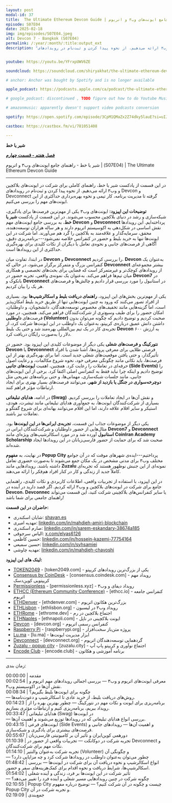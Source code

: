 ```yaml
---
layout: post
modal-id: 37
title:  The Ultimate Ethereum Devcon Guide | راهنمای جامع ایونت‌های وب۳ و اتریوم | (S07E04)
episode: S07E04
date: 2025-02-18
img: img/episodes/S07E04.jpeg
alt: Devcon 7 - Bangkok (S07E04)
permalink: /:year/:month/:title:output_ext
description: "در این قسمت از پادکست شیر یا خط، راهنمای کاملی برای شرکت در ایونت‌های بلاکچین و وب۳ ارائه می‌دهیم. از نحوه پیدا کردن و ثبت‌نام در رویدادهای Devcon و Devconnect گرفته تا مدیریت برنامه، کار تیمی و نحوه بهره‌برداری حداکثری از این ایونت‌های مهم را بررسی می‌کنیم." 


youtube: https://youtu.be/YFrxpUWV6ZE

soundcloud: https://soundcloud.com/shiryakhat/the-ultimate-ethereum-devcon-guide-s07e04

# anchor: Anchor was bought by Spotify and is no longer available

apple_podcast: https://podcasts.apple.com/ca/podcast/the-ultimate-ethereum-devcon-guide-%D8%B1%D8%A7%D9%87%D9%86%D9%85%D8%A7%DB%8C-%D8%AC%D8%A7%D9%85%D8%B9-%D8%A7%DB%8C%D9%88%D9%86%D8%AA/id1221206951?i=1000694162056 

# google_podcast: discontinued , TODO figure out how to do Youtube Music

# amazonmusic: apparently doesn't support video podcasts conversion 

spotify: https://open.spotify.com/episode/3CpM1QMaZx2Z74dky5lauE?si=uIJdDjsgQJWa1rvn1GfFIQ

castbox: https://castbox.fm/vi/781051408

---
```



**شیر یا خط**

**[فصل هفتم - قسمت چهارم](https://shiryakhat.net/2025/02/devcon7.html)**

شیر یا خط - راهنمای جامع ایونت‌های وب۳ و اتریوم | (S07E04) | The Ultimate Ethereum Devcon Guide


-------------------------------------------------------

در این قسمت از پادکست شیر یا خط، راهنمای کاملی برای شرکت در ایونت‌های بلاکچین و وب۳ ارائه می‌دهیم. از نحوه پیدا کردن و ثبت‌نام در رویدادهای Devcon و Devconnect گرفته تا مدیریت برنامه، کار تیمی و نحوه بهره‌برداری حداکثری از این ایونت‌های مهم را بررسی می‌کنیم.

**توضیحات این اپیزود:**
ایونت‌های وب۳ یکی از مهم‌ترین فرصت‌ها برای یادگیری، شبکه‌سازی و رشد در دنیای بلاکچین محسوب می‌شوند. در این قسمت از پادکست **شیر یا خط**، به بررسی جامع ایونت‌های مهم **Devcon** و **Devconnect** پرداخته‌ایم. این رویدادها نقش اساسی در شکل‌دهی به اکوسیستم اتریوم دارند و هر ساله هزاران توسعه‌دهنده، محقق، سرمایه‌گذار و علاقه‌مند به بلاکچین را گرد هم می‌آورند. اما شرکت در این ایونت‌ها تنها به خرید بلیط و حضور در کنفرانس خلاصه نمی‌شود---برنامه‌ریزی دقیق، آگاهی از فرصت‌های جانبی و نحوه‌ی تعامل با دیگران از نکات کلیدی برای بهره‌گیری حداکثری از این رویدادها است.

در ابتدا، تفاوت میان **Devcon** و **Devconnect** را بررسی کردیم. **Devcon** به‌عنوان یک کنفرانس بزرگ و متمرکز برگزار می‌شود، در حالی که **Devconnect** بیشتر مجموعه‌ای از رویدادهای کوچک‌تر و غیرمتمرکز است که فضایی برای بحث‌های تخصصی و همکاری میان تیم‌ها فراهم می‌کند. به‌عنوان یک نمونه‌ی واقعی، تجربه حضور در **Devcon7** در بانکوک و **Devconnect** در استانبول را مورد بررسی قرار دادیم و چالش‌ها و فرصت‌های هر یک را بیان کردیم.

یکی از مهم‌ترین بخش‌های این اپیزود، **راهنمای دریافت بلیط و اسکالرشیپ‌ها** بود. بسیاری از افراد تصور می‌کنند که ورود به چنین ایونت‌هایی تنها از طریق خرید بلیط امکان‌پذیر است، اما گزینه‌هایی مانند تخفیف‌های مخصوص توسعه‌دهندگان، دانشجویان، و داوطلبان، امکان حضور را برای طیف وسیع‌تری از شرکت‌کنندگان فراهم می‌کند. همچنین، در مورد فرصت‌های **داوطلبی (Volunteer)** صحبت کردیم و توضیح دادیم که چگونه می‌توان بدون داشتن دانش عمیق درباره‌ی کریپتو، به‌عنوان یک داوطلب در این ایونت‌ها شرکت کرد، از تجربه‌ی کار در یک تیم بین‌المللی بهره‌مند شد و حتی یک بلیط **Devcon** به ارزش ۶۰۰ دلار را به‌صورت رایگان دریافت کرد.

**نتورکینگ و فرصت‌های شغلی** یکی دیگر از موضوعات کلیدی این اپیزود بود. حضور در **Devcon** یا **Devconnect** فرصتی طلایی برای معرفی پروژه‌ها، آشنا شدن با افراد تأثیرگذار، و حتی یافتن موقعیت‌های شغلی جدید است. اما برای بهره‌گیری بهتر از این فرصت‌ها، باید نکاتی مانند چگونگی معرفی خود، نحوه شروع مکالمات، و رعایت اصول حرفه‌ای در تعاملات را رعایت کرد. همچنین، اهمیت **ایونت‌های جانبی (Side Events)** را توضیح دادیم و اینکه چرا نباید فقط به کنفرانس اصلی اکتفا کرد. برخی از این ایونت‌های جانبی، مانند جلسات شبکه‌سازی، مهمانی‌ها، و حتی برنامه‌های تفریحی مثل **دوچرخه‌سواری در جنگل یا بازدید از شهر**، می‌توانند فرصت‌های بسیار بهتری برای ایجاد ارتباطات مؤثر فراهم کنند.

در ادامه، **هدایای تبلیغاتی (Swag)** و نقش آن‌ها در ایجاد تعاملات را بررسی کردیم. بسیاری از شرکت‌کنندگان ایونت‌ها، به جمع‌آوری هدایای تبلیغاتی مانند تیشرت، هودی، استیکر و سایر اقلام علاقه دارند، اما این اقلام می‌توانند بهانه‌ای برای شروع گفتگو و تعاملات نیز باشند.

یکی دیگر از موضوعات جذاب این قسمت، **تجربه‌ی ایرانی‌ها در این ایونت‌ها** بود. مثال‌هایی از حضور داوطلبان و شرکت‌کنندگان ایرانی در **Devcon7** و **Devconnect استانبول** آورده شد و در مورد اسکالرشیپ‌های ویژه‌ای مانند **CoinIran Academy Scholarship** صحبت شد که برای حمایت از حضور فارسی‌زبانان در این رویدادها ایجاد شده‌اند.

در نهایت، به **مفهوم Popup City** پرداختیم---ایده‌ی شهرهای موقت که در آن جوامع مختلف وب۳ برای مدتی مشخص در یک مکان جمع می‌شوند تا به‌صورت حضوری تعامل داشته باشند. رویدادهایی مانند **Zuzalu** نمونه‌ای از این جنبش نوظهور هستند که تجربه‌ای کاملاً جدید از زندگی و کار در کنار افراد هم‌فکر را ارائه می‌دهند.

در این اپیزود، با استفاده از تجربیات واقعی، اطلاعات کاربردی و نکات کلیدی، راهنمایی جامع برای شرکت در ایونت‌های بلاکچین و وب۳ ارائه کردیم. اگر قصد دارید در آینده در **Devcon**، **Devconnec** یا سایر کنفرانس‌های بلاکچینی شرکت کنید، این قسمت می‌تواند راهنمای جامعی برای شما باشد!

**حاضران در این قسمت:**

* شایان اسکندری: [shayan.es](https://shayan.es)  
* مهدیه امیری: [linkedin.com/in/mahdieh-amiri-blockchain](https://www.linkedin.com/in/mahdieh-amiri-blockchain/)  
* صارم اسکندری: [linkedin.com/in/sarem-eskandary-38674a185](https://www.linkedin.com/in/sarem-eskandary-38674a185/)  
* الیاس سرجوقی: [x.com/elyas6126](https://x.com/elyas6126)  
* حسین کاظمی: [linkedin.com/in/hossein-kazemi-77754164](https://www.linkedin.com/in/hossein-kazemi-77754164)
* حسین سمیعی: [linkedin.com/in/syhsamiei](https://www.linkedin.com/in/syhsamiei)
* مهدیه چاوشی: [linkedin.com/in/mahdieh-chavoshi](https://linkedin.com/in/mahdieh-chavoshi)


**لینک های این اپیزود:**

* [TOKEN2049](https://www.token2049.com) - [token2049.com] - یکی از بزرگ‌ترین رویدادهای کریپتو
* [Consensus by CoinDesk](https://consensus.coindesk.com) - [consensus.coindesk.com] - رویداد مهم کریپتویی کوین‌دسک
* [Permissionless](https://permissionless.xyz) - [permissionless.xyz] - رویداد دیفای و وب۳
* [ETHCC (Ethereum Community Conference)](https://ethcc.io) - [ethcc.io] - کنفرانس جامعه اتریوم
* [ETHDenver](https://ethdenver.com) - [ethdenver.com] - بزرگ‌ترین هکاتون اتریوم
* [ETHLisbon](https://ethlisbon.org) - [ethlisbon.org] - رویداد وب۳ در لیسبون
* [ETHRome](https://ethrome.dev) - [ethrome.dev] - اجتماع بلاکچین در رم
* [ETHNaples](https://ethnapoli.com) - [ethnapoli.com] - ایونت بلاکچینی در ناپل
* [Devcon](https://devcon.org) - [devcon.org] - کنفرانس رسمی اتریوم
* [Raspberry Pi](https://www.raspberrypi.org) - [raspberrypi.org] - پروژه متن‌باز سخت‌افزار
* [Lu.ma](https://lu.ma) - [lu.ma] - ابزار مدیریت ایونت‌ها
* [Devconnect](https://devconnect.org) - [devconnect.org] - گردهمایی توسعه‌دهندگان اتریوم
* [Zuzalu - popup city](https://zuzalu.city) - [zuzalu.city] - اجتماع نوآوری و کریپتو پاپ آپ 
* [Encode Club](https://www.encode.club) - [encode.club] - برنامه آموزشی و هکاتون

-----------------------------------------------------------------------
زمان بندی:

00:00:00 | مقدمه   
00:02:54 | معرفی ایونت‌های اتریوم و وب۳  — بررسی اجمالی رویدادهای مهم اتریوم و نقش آن‌ها در اکوسیستم وب۳.   
00:08:34 | چگونه برای ایونت‌ها بلیط بگیریم؟   
— روش‌های دریافت بلیط، از خرید عادی تا اسکالرشیپ و دعوت‌نامه‌ها.   
00:14:23 | برنامه‌ریزی برای ایونت و نکات مهم در نتورکینگ  — چطور بهترین بهره را از رویداد ببریم، برنامه‌ریزی کنیم و ارتباطات مؤثری بسازیم.   
00:33:47 | هدایای تبلیغاتی (Swag) در ایونت‌ها   
— بررسی انواع هدایای تبلیغاتی که در رویدادها توزیع می‌شوند و اهمیت آن‌ها.   
00:43:15 | ایونت‌های فرعی (Side Events) و اهمیت آن‌ها  — رویدادهای جانبی و فرصت‌های بیشتری برای یادگیری و شبکه‌سازی.   
00:55:67 | دورهمی کوین‌ایران و تأثیر آن بر کامیونیتی فارسی‌زبان   
01:10:39 | تجربه شرکت در دوکانکت  — تجربیات واقعی از حضور در Devconnect و نکات مهم برای شرکت‌کنندگان.   
01:14:10 | تجربه شرکت به‌عنوان والنتیر (Volunteer) و چگونگی آن   
— چطور می‌توان به‌عنوان داوطلب در رویدادها شرکت کرد و چه مزایایی دارد؟   
01:48:42 | انواع اسکالرشیپ و نحوه دریافت آن برای شرکت در ایونت‌ها  — بررسی اسکالرشیپ‌ها، شرایط دریافت و نحوه اقدام برای کمک‌هزینه‌های سفر و حضور.   
01:54:02 | تأثیر شرکت در این ایونت‌ها بر فرد، زندگی و آینده شغلی   
— چگونه شرکت در چنین رویدادهایی مسیر شغلی و آینده فرد را تغییر می‌دهد؟   
02:10:55 | Popup City چیست و چگونه در آن شرکت کنیم؟  — توضیح درباره مفهوم Popup City و تجربه شرکت در آن.   
02:19:09 | جمع‌بندی
